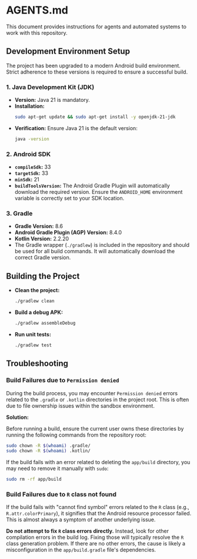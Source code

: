 # AGENTS.md

This document provides instructions for agents and automated systems to work with this repository.

## Development Environment Setup

The project has been upgraded to a modern Android build environment. Strict adherence to these versions is required to ensure a successful build.

### 1. Java Development Kit (JDK)

- **Version:** Java 21 is mandatory.
- **Installation:**
  ```bash
  sudo apt-get update && sudo apt-get install -y openjdk-21-jdk
  ```
- **Verification:** Ensure Java 21 is the default version:
  ```bash
  java -version
  ```

### 2. Android SDK

- **`compileSdk`:** 33
- **`targetSdk`:** 33
- **`minSdk`:** 21
- **`buildToolsVersion`:** The Android Gradle Plugin will automatically download the required version. Ensure the `ANDROID_HOME` environment variable is correctly set to your SDK location.

### 3. Gradle

- **Gradle Version:** 8.6
- **Android Gradle Plugin (AGP) Version:** 8.4.0
- **Kotlin Version:** 2.2.20
- The Gradle wrapper (`./gradlew`) is included in the repository and should be used for all build commands. It will automatically download the correct Gradle version.

## Building the Project

- **Clean the project:**
  ```bash
  ./gradlew clean
  ```
- **Build a debug APK:**
  ```bash
  ./gradlew assembleDebug
  ```
- **Run unit tests:**
  ```bash
  ./gradlew test
  ```

## Troubleshooting

### Build Failures due to `Permission denied`

During the build process, you may encounter `Permission denied` errors related to the `.gradle` or `.kotlin` directories in the project root. This is often due to file ownership issues within the sandbox environment.

**Solution:**

Before running a build, ensure the current user owns these directories by running the following commands from the repository root:

```bash
sudo chown -R $(whoami) .gradle/
sudo chown -R $(whoami) .kotlin/
```

If the build fails with an error related to deleting the `app/build` directory, you may need to remove it manually with `sudo`:

```bash
sudo rm -rf app/build
```

### Build Failures due to `R` class not found

If the build fails with "cannot find symbol" errors related to the `R` class (e.g., `R.attr.colorPrimary`), it signifies that the Android resource processor failed. This is almost always a symptom of another underlying issue.

**Do not attempt to fix `R` class errors directly.** Instead, look for other compilation errors in the build log. Fixing those will typically resolve the `R` class generation problem. If there are no other errors, the cause is likely a misconfiguration in the `app/build.gradle` file's dependencies.
